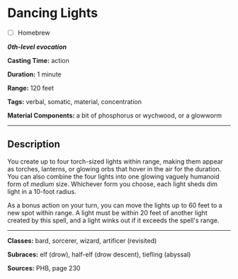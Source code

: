 # Dancing Lights

- [ ] Homebrew

***0th-level evocation***

**Casting Time:** action

**Duration:** 1 minute

**Range:** 120 feet

**Tags:** verbal, somatic, material, concentration

**Material Components:** a bit of phosphorus or wychwood, or a glowworm

---

## Description
You create up to four torch-sized lights within range, making them appear as torches, lanterns, or glowing orbs that hover in the air for the duration.
You can also combine the four lights into one glowing vaguely humanoid form of *medium* size.
Whichever form you choose, each light sheds dim light in a 10-foot radius.

As a bonus action on your turn, you can move the lights up to 60 feet to a new spot within range.
A light must be within 20 feet of another light created by this spell, and a light winks out if it exceeds the spell's range.

---

**Classes:** bard, sorcerer, wizard, artificer (revisited)

**Subraces:** elf (drow), half-elf (drow descent), tiefling (abyssal)

**Sources:** PHB, page 230
